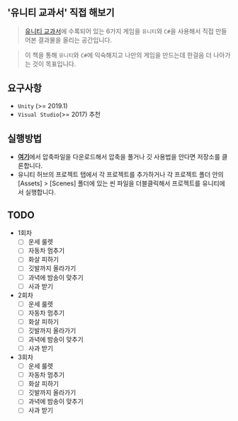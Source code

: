 ## '유니티 교과서' 직접 해보기

> [유니티 교과서](https://www.aladin.co.kr/shop/wproduct.aspx?ItemId=161959313)에 수록되어 있는 6가지 게임을 `유니티`와 `C#`을 사용해서 직접 만들어본 결과물을 올리는 공간입니다.

> 이 책을 통해 `유니티`와 `C#`에 익숙해지고 나만의 게임을 만드는데 한걸음 더 나아가는 것이 목표입니다.

## 요구사항
* `Unity` (>= 2019.1)
* `Visual Studio`(>= 2017) 추천

## 실행방법
* [**여기**](https://github.com/LeapRealm/Hands-On-Unity-Textbook/archive/master.zip)에서 압축파일을 다운로드해서 압축을 풀거나 깃 사용법을 안다면 저장소를 클론합니다.
* 유니티 허브의 프로젝트 탭에서 각 프로젝트를 추가하거나 각 프로젝트 폴더 안의 [Assets] > [Scenes] 폴더에 있는 씬 파일을 더블클릭해서 프로젝트를 유니티에서 실행합니다.

## TODO
- 1회차
  - [ ] 운세 룰렛
  - [ ] 자동차 멈추기
  - [ ] 화살 피하기
  - [ ] 깃발까지 올라가기
  - [ ] 과녁에 밤송이 맞추기
  - [ ] 사과 받기

- 2회차
  - [ ] 운세 룰렛
  - [ ] 자동차 멈추기
  - [ ] 화살 피하기
  - [ ] 깃발까지 올라가기
  - [ ] 과녁에 밤송이 맞추기
  - [ ] 사과 받기

- 3회차
  - [ ] 운세 룰렛
  - [ ] 자동차 멈추기
  - [ ] 화살 피하기
  - [ ] 깃발까지 올라가기
  - [ ] 과녁에 밤송이 맞추기
  - [ ] 사과 받기
